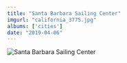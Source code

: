 ```yaml
---
title: "Santa Barbara Sailing Center"
imgurl: "california_3775.jpg"
albums: ['cities']
date: "2019-04-06"
---
```

![Santa Barbara Sailing Center](https://apfbvvpren.cloudimg.io/width/cdn/n/n/https://raw.githubusercontent.com/wpix/solid-pipix/master/photos/california_3775.jpg)